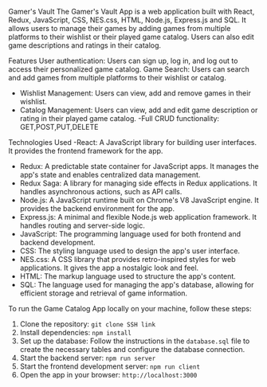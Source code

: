 
Gamer's Vault
The Gamer's Vault App is a web application built with React, Redux, JavaScript, CSS, NES.css, HTML, Node.js, Express.js and SQL. 
It allows users to manage their games by adding games from multiple platforms to their wishlist or their played game catalog.
Users can also edit game descriptions and ratings in their catalog.

Features
User authentication: Users can sign up, log in, and log out to access their personalized game catalog.
Game Search: Users can search and add games from multiple platforms to their wishlist or catalog.
- Wishlist Management: Users can view, add and remove games in their wishlist.
- Catalog Management: Users can view, add and edit game description or rating in their played game catalog.
-Full CRUD functionality: GET,POST,PUT,DELETE

Technologies Used
-React: A JavaScript library for building user interfaces. It provides the frontend framework for the app.
- Redux: A predictable state container for JavaScript apps. It manages the app's state and enables centralized data management.
- Redux Saga: A library for managing side effects in Redux applications. It handles asynchronous actions, such as API calls.
- Node.js: A JavaScript runtime built on Chrome's V8 JavaScript engine. It provides the backend environment for the app.
- Express.js: A minimal and flexible Node.js web application framework. It handles routing and server-side logic.
- JavaScript: The programming language used for both frontend and backend development.
- CSS: The styling language used to design the app's user interface.
- NES.css: A CSS library that provides retro-inspired styles for web applications. It gives the app a nostalgic look and feel.
- HTML: The markup language used to structure the app's content.
- SQL: The language used for managing the app's database, allowing for efficient storage and retrieval of game information.

To run the Game Catalog App locally on your machine, follow these steps:

1. Clone the repository: `git clone SSH link`
2. Install dependencies: `npm install`
3. Set up the database: Follow the instructions in the `database.sql` file to create the necessary tables and configure the database connection.
4. Start the backend server: `npm run server`
5. Start the frontend development server: `npm run client`
6. Open the app in your browser: `http://localhost:3000`